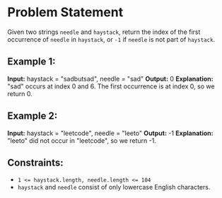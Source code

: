 # Problem Statement

Given two strings `needle` and `haystack`, return the index of the first occurrence of
`needle` in `haystack`, or `-1` if `needle` is not part of `haystack`.

## Example 1:

**Input:** haystack = "sadbutsad", needle = "sad"
**Output:** 0
**Explanation:** "sad" occurs at index 0 and 6.
The first occurrence is at index 0, so we return 0.

## Example 2:

**Input:** haystack = "leetcode", needle = "leeto"
**Output:** -1
**Explanation:** "leeto" did not occur in "leetcode", so we return -1.

## Constraints:

- `1 <= haystack.length, needle.length <= 104`
- `haystack` and `needle` consist of only lowercase English characters.